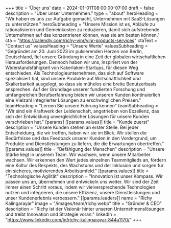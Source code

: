 +++
title = 'Über uns'
date = 2024-01-01T08:00:00-07:00
draft = false
description = "Über unser Unternehmen."
type = "about"
heroHeading = "Wir haben es uns zur Aufgabe gemacht, Unternehmen mit SaaS-Lösungen zu unterstützen."
heroSubheading = "Unsere Mission ist es, Abläufe zu rationalisieren und Gemeinkosten zu reduzieren, damit sich aufstrebende Unternehmen auf das konzentrieren können, was sie am besten können."
cta = "https://calendly.com/richy-vinr/vinr-products-services"
ctaText = "Contact us"
valuesHeading = "Unsere Werte"
valuesSubheading = "Gegründet am 20. Juni 2023 im pulsierenden Herzen von Berlin, Deutschland, fiel unsere Gründung in eine Zeit der globalen wirtschaftlichen Herausforderungen. Dennoch haben wir uns, inspiriert von der Widerstandsfähigkeit von Kakerlaken-Startups, für diesen Weg entschieden. Als Technologieunternehmen, das sich auf Software spezialisiert hat, sind unsere Produkte auf Wirtschaftlichkeit und Skalierbarkeit ausgelegt, so dass sie mühelos eine breite Benutzerbasis ansprechen. Auf der Grundlage unserer fundierten Forschung und umfangreichen Berufserfahrung bieten wir unseren Kunden kontinuierlich eine Vielzahl integrierter Lösungen zu erschwinglichen Preisen."
teamHeading = "Lernen Sie unsere Führung kennen"
teamSubheading = "Wir sind ein Kraftwerk der Leidenschaft, angetrieben von Exzellenz, das sich der Entwicklung unvergleichlicher Lösungen für unsere Kunden verschrieben hat."
[params]
[[params.values]]
title = "Kunde zuerst"
description = "Unsere Kunden stehen an erster Stelle. Bei jeder Entscheidung, die wir treffen, haben wir sie im Blick. Wir stellen die Bedürfnisse und das Feedback unserer Kunden in den Vordergrund, um Produkte und Dienstleistungen zu liefern, die die Erwartungen übertreffen."
[[params.values]]
title = "Befähigung der Menschen"
description = "Unsere Stärke liegt in unserem Team. Wir wachsen, wenn unsere Mitarbeiter wachsen. Wir erkennen den Wert jedes einzelnen Teammitglieds an, fördern eine Kultur des Respekts, des Wachstums und der Inklusion und sorgen für ein sicheres, motivierendes Arbeitsumfeld."
[[params.values]]
title = "Technologische Agilität"
description = "Innovation ist unser Kompass. Wir passen uns an, übernehmen und entwickeln uns weiter. Wir sind der Zeit immer einen Schritt voraus, indem wir vielversprechende Technologien nutzen und integrieren, die unsere Effizienz, unsere Dienstleistungen und unser Kundenerlebnis verbessern."
[[params.leaders]]
name = "Richy Kalingarayar"
image = "/images/team/richy.webp"
title = "Gründer & CEO"
description = "Richy ist der Visionär hinter unseren Unternehmenslösungen und treibt Innovation und Strategie voran."
linkedIn = "https://www.linkedin.com/in/richy-kalingarayar-844a1170/"
+++

